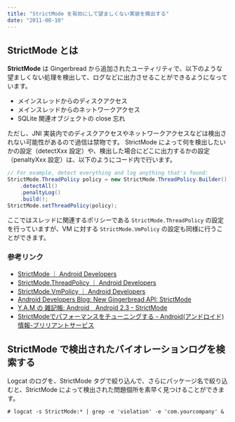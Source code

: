 ```yaml
---
title: "StrictMode を有効にして望ましくない実装を検出する"
date: "2011-08-10"
---
```


StrictMode とは
----
**StrictMode** は Gingerbread から追加されたユーティリティで、以下のような望ましくない処理を検出して、ログなどに出力させることができるようになっています。

* メインスレッドからのディスクアクセス
* メインスレッドからのネットワークアクセス
* SQLite 関連オブジェクトの close 忘れ

ただし、JNI 実装内でのディスクアクセスやネットワークアクセスなどは検出されない可能性があるので過信は禁物です。
StrictMode によって何を検出したいかの設定（detectXxx 設定）や、検出した場合にどこに出力するかの設定（penaltyXxx 設定）は、以下のようにコード内で行います。

~~~ java
// For example, detect everything and log anything that's found:
StrictMode.ThreadPolicy policy = new StrictMode.ThreadPolicy.Builder()
    .detectAll()
    .penaltyLog()
    .build();
StrictMode.setThreadPolicy(policy);
~~~

ここではスレッドに関連するポリシーである `StrictMode.ThreadPolicy` の設定を行っていますが、VM に対する `StrictMode.VmPolicy` の設定も同様に行うことができます。

### 参考リンク

* [StrictMode ｜ Android Developers](http://developer.android.com/reference/android/os/StrictMode.html)
* [StrictMode.ThreadPolicy ｜ Android Developers](http://developer.android.com/reference/android/os/StrictMode.ThreadPolicy.Builder.html)
* [StrictMode.VmPolicy ｜ Android Developers](http://developer.android.com/reference/android/os/StrictMode.VmPolicy.Builder.html)
* [Android Developers Blog: New Gingerbread API: StrictMode](http://android-developers.blogspot.com/2010/12/new-gingerbread-api-strictmode.html)
* [Y.A.M の 雑記帳: Android　Android 2.3 - StrictMode](http://y-anz-m.blogspot.com/2010/12/androidandroid-23-strictmode.html)
* [StrictModeでパフォーマンスをチューニングする - Android(アンドロイド)情報-ブリリアントサービス](http://d.hatena.ne.jp/bs-android/20101229/1293582940)


StrictMode で検出されたバイオレーションログを検索する
----

Logcat のログを、StrictMode タグで絞り込んで、さらにパッケージ名で絞り込むと、StrictMode によって検出された問題個所を素早く見つけることができます。

~~~
# logcat -s StrictMode:* | grep -e 'violation' -e 'com.yourcompany' &
~~~

